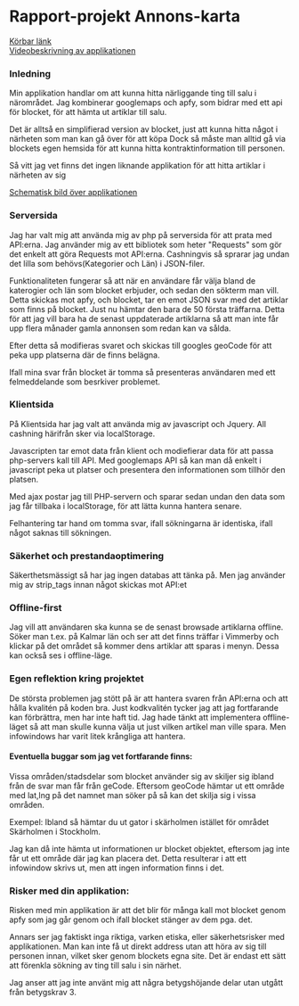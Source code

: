 <h1>Rapport-projekt Annons-karta</h1>

<a href="eerie.se/annons-karta/">Körbar länk</a><br>
<a href="https://www.screenmailer.com/v/3PAecDl6n5EaaTE">Videobeskrivning av applikationen</a>

<h3>Inledning</h3>

<p>Min applikation handlar om att kunna hitta närliggande ting till salu i närområdet. Jag kombinerar
googlemaps och apfy, som bidrar med ett api för blocket, för att hämta ut artiklar till salu.</p>

<p>Det är alltså en simplifierad version av blocket, just att kunna hitta något i närheten som man kan gå över för att köpa
Dock så måste man alltid gå via blockets egen hemsida för att kunna hitta kontraktinformation till personen.
</p>
<p>
Så vitt jag vet finns det ingen liknande applikation för att hitta artiklar i närheten av sig
</p>

<a href="https://docs.google.com/document/d/1nG-OKwRkq7y77750JxQJvKVlCdL4f3uiXsZsK-Jh5oU/edit">Schematisk bild över applikationen</a>

<h3>Serversida</h3>

<p>
Jag har valt mig att använda mig av php på serversida för att prata med API:erna.
Jag använder mig av ett bibliotek som heter "Requests" som gör det enkelt att göra Requests mot API:erna.
Cashningvis så sprarar jag undan det lilla som behövs(Kategorier och Län) i JSON-filer.
</p>

<p>
Funktionaliteten fungerar så att när en användare får välja bland de katerogier och län som blocket erbjuder, och sedan den sökterm man vill.
Detta skickas mot apfy, och blocket, tar en emot JSON svar med det artiklar som finns på blocket.
Just nu hämtar den bara de 50 första träffarna. Detta för att jag vill bara ha de senast uppdaterade artiklarna så att man inte får upp flera månader gamla annonsen som redan kan va sålda.

Efter detta så modifieras svaret och skickas till googles geoCode för att peka upp platserna där de finns belägna.
</p>

<p>Ifall mina svar från blocket är tomma så presenteras användaren med ett felmeddelande som besrkiver problemet.</p>

<h3>Klientsida</h3>

<p>På Klientsida har jag valt att använda mig av javascript och Jquery. All cashning härifrån sker via localStorage.
</p>

<p>
Javascripten tar emot data från klient och modiefierar data för att passa php-servers kall till API.
Med googlemaps API så kan man då enkelt i javascript peka ut platser och presentera den informationen som tillhör den platsen.

Med ajax postar jag till PHP-servern och sparar sedan undan den data som jag får tillbaka i localStorage, för att lätta kunna hantera senare.
</p>

<p>
Felhantering tar hand om tomma svar, ifall sökningarna är identiska, ifall något saknas till sökningen.
</p>

<h3>Säkerhet och prestandaoptimering</h3>

<p>
Säkerthetsmässigt så har jag ingen databas att tänka på. Men jag använder mig av strip_tags innan något skickas
mot API:et
</p>

<h3>Offline-first</h3>

<p>
    Jag vill att användaren ska kunna se de senast browsade artiklarna offline.
    Söker man t.ex. på Kalmar län och ser att det finns träffar i Vimmerby och klickar på det området så kommer dens artiklar att sparas i menyn.
    Dessa kan också ses i offline-läge.
</p>

<h3>Egen reflektion kring projektet</h3>
<p>
    De största problemen jag stött på är att hantera svaren från API:erna och att hålla kvalitén på koden bra.
    Just kodkvalitén tycker jag att jag fortfarande kan förbrättra, men har inte haft tid.
    Jag hade tänkt att implementera offline-läget så att man skulle kunna välja ut just vilken artikel man ville spara.
    Men infowindows har varit litek krångliga att hantera.
</p>

<h4>Eventuella buggar som jag vet fortfarande finns:</h4>
<p>
    Vissa områden/stadsdelar som blocket använder sig av skiljer sig ibland från de svar man får från geCode.
    Eftersom geoCode hämtar ut ett område med lat,lng på det namnet man söker på så kan det skilja sig i vissa områden.
</p>
<p>
Exempel: Ibland så hämtar du ut gator i skärholmen istället för området Skärholmen i Stockholm.
</p>
<p>
    Jag kan då inte hämta ut informationen ur blocket objektet, eftersom jag inte får ut ett område där jag kan placera det.
    Detta resulterar i att ett infowindow skrivs ut, men att ingen information finns i det.
</p>


<h3>Risker med din applikation: </h3>

<p>
    Risken med min applikation är att det blir för många kall mot blocket genom apfy som jag går genom och ifall blocket stänger av dem pga. det.
</p>
<p>
    Annars ser jag faktiskt inga riktiga, varken etiska, eller säkerhetsrisker med applikationen.
    Man kan inte få ut direkt address utan att höra av sig till personen innan, vilket sker genom blockets egna site.
    Det är endast ett sätt att förenkla sökning av ting till salu i sin närhet.
</p>
<p>
    Jag anser att jag inte använt mig att några betygshöjande delar utan utgått från betygskrav 3.
</p>
